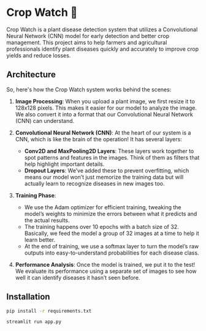 # Crop Watch 🌱

Crop Watch is a plant disease detection system that utilizes a Convolutional Neural Network (CNN) model for early detection and better crop management. This project aims to help farmers and agricultural professionals identify plant diseases quickly and accurately to improve crop yields and reduce losses.

## Architecture

So, here's how the Crop Watch system works behind the scenes:

1. **Image Processing**: When you upload a plant image, we first resize it to 128x128 pixels. This makes it easier for our model to analyze the image. We also convert it into a format that our Convolutional Neural Network (CNN) can understand.

2. **Convolutional Neural Network (CNN)**: At the heart of our system is a CNN, which is like the brain of the operation! It has several layers:
   - **Conv2D and MaxPooling2D Layers**: These layers work together to spot patterns and features in the images. Think of them as filters that help highlight important details.
   - **Dropout Layers**: We’ve added these to prevent overfitting, which means our model won’t just memorize the training data but will actually learn to recognize diseases in new images too.

3. **Training Phase**: 
   - We use the Adam optimizer for efficient training, tweaking the model’s weights to minimize the errors between what it predicts and the actual results.
   - The training happens over 10 epochs with a batch size of 32. Basically, we feed the model a group of 32 images at a time to help it learn better.
   - At the end of training, we use a softmax layer to turn the model’s raw outputs into easy-to-understand probabilities for each disease class.

4. **Performance Analysis**: Once the model is trained, we put it to the test! We evaluate its performance using a separate set of images to see how well it can identify diseases it hasn’t seen before.



## Installation
   ```bash
   pip install -r requirements.txt

   streamlit run app.py
